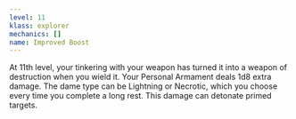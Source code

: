 ```yaml
---
level: 11
klass: explorer
mechanics: []
name: Improved Boost
---
```

At 11th level, your tinkering with your weapon has turned it into a weapon of destruction when you wield it. Your
Personal Armament deals 1d8 extra damage. The dame type can be Lightning or Necrotic, which you choose every time you
complete a long rest. This damage can detonate primed targets.
